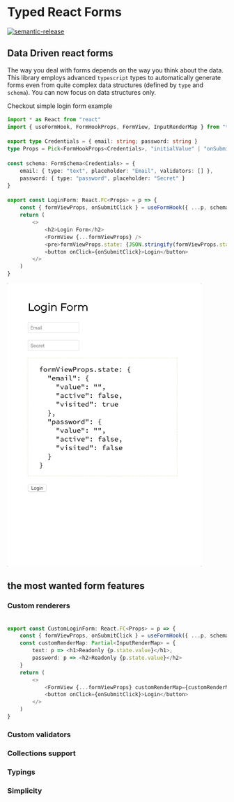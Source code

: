 # Typed React Forms

[![semantic-release](https://img.shields.io/badge/%20%20%F0%9F%93%A6%F0%9F%9A%80-semantic--release-e10079.svg)](https://github.com/semantic-release/semantic-release)

## Data Driven react forms

The way you deal with forms depends on the way you think about the data.
This library employs advanced `typescript` types to automatically generate forms even
from quite complex data structures (defined by `type` and `schema`).
You can now focus on data structures only.

Checkout simple login form example

```typescript jsx
import * as React from "react"
import { useFormHook, FormHookProps, FormView, InputRenderMap } from "typed-react-forms"

export type Credentials = { email: string; password: string }
type Props = Pick<FormHookProps<Credentials>, "initialValue" | "onSubmit">

const schema: FormSchema<Credentials> = {
    email: { type: "text", placeholder: "Email", validators: [] },
    password: { type: "password", placeholder: "Secret" }
}

export const LoginForm: React.FC<Props> = p => {
    const { formViewProps, onSubmitClick } = useFormHook({ ...p, schema })
    return (
        <>
            <h2>Login Form</h2>
            <FormView {...formViewProps} />
            <pre>formViewProps.state: {JSON.stringify(formViewProps.state, null, 2)}</pre>
            <button onClick={onSubmitClick}>Login</button>
        </>
    )
}

```

![simple login form example](./assets/LoginForm.gif)


## the most wanted form features

### Custom renderers

```typescript jsx

export const CustomLoginForm: React.FC<Props> = p => {
    const { formViewProps, onSubmitClick } = useFormHook({ ...p, schema })
    const customRenderMap: Partial<InputRenderMap> = {
        text: p => <h1>Readonly {p.state.value}</h1>,
        password: p => <h2>Readonly {p.state.value}</h2>
    }
    return (
        <>
            <FormView {...formViewProps} customRenderMap={customRenderMap} />
            <button onClick={onSubmitClick}>Login</button>
        </>
    )
}
```

### Custom validators

### Collections support

### Typings

### Simplicity
